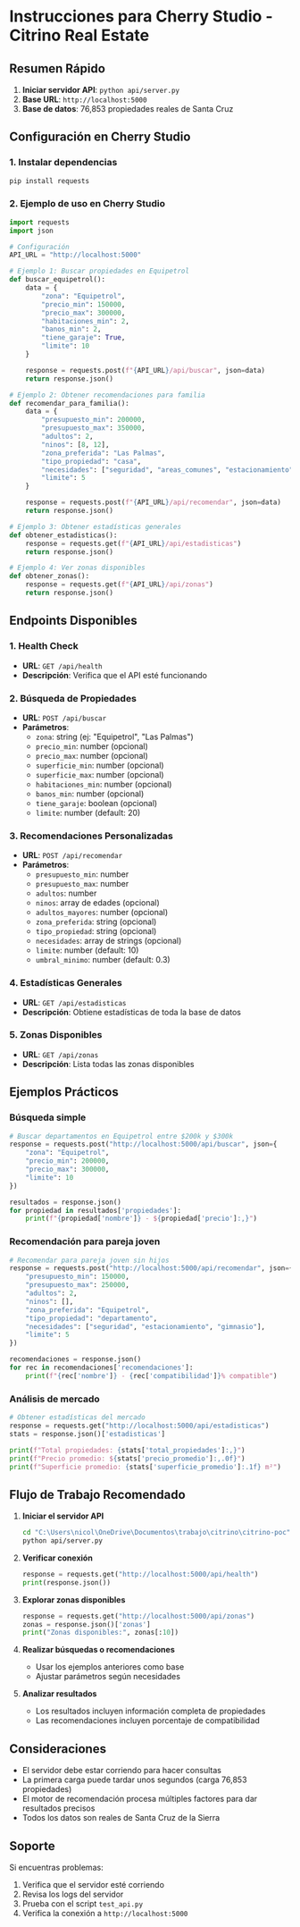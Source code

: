 # Instrucciones para Cherry Studio - Citrino Real Estate

## Resumen Rápido

1. **Iniciar servidor API**: `python api/server.py`
2. **Base URL**: `http://localhost:5000`
3. **Base de datos**: 76,853 propiedades reales de Santa Cruz

## Configuración en Cherry Studio

### 1. Instalar dependencias
```bash
pip install requests
```

### 2. Ejemplo de uso en Cherry Studio

```python
import requests
import json

# Configuración
API_URL = "http://localhost:5000"

# Ejemplo 1: Buscar propiedades en Equipetrol
def buscar_equipetrol():
    data = {
        "zona": "Equipetrol",
        "precio_min": 150000,
        "precio_max": 300000,
        "habitaciones_min": 2,
        "banos_min": 2,
        "tiene_garaje": True,
        "limite": 10
    }

    response = requests.post(f"{API_URL}/api/buscar", json=data)
    return response.json()

# Ejemplo 2: Obtener recomendaciones para familia
def recomendar_para_familia():
    data = {
        "presupuesto_min": 200000,
        "presupuesto_max": 350000,
        "adultos": 2,
        "ninos": [8, 12],
        "zona_preferida": "Las Palmas",
        "tipo_propiedad": "casa",
        "necesidades": ["seguridad", "areas_comunes", "estacionamiento"],
        "limite": 5
    }

    response = requests.post(f"{API_URL}/api/recomendar", json=data)
    return response.json()

# Ejemplo 3: Obtener estadísticas generales
def obtener_estadisticas():
    response = requests.get(f"{API_URL}/api/estadisticas")
    return response.json()

# Ejemplo 4: Ver zonas disponibles
def obtener_zonas():
    response = requests.get(f"{API_URL}/api/zonas")
    return response.json()
```

## Endpoints Disponibles

### 1. Health Check
- **URL**: `GET /api/health`
- **Descripción**: Verifica que el API esté funcionando

### 2. Búsqueda de Propiedades
- **URL**: `POST /api/buscar`
- **Parámetros**:
  - `zona`: string (ej: "Equipetrol", "Las Palmas")
  - `precio_min`: number (opcional)
  - `precio_max`: number (opcional)
  - `superficie_min`: number (opcional)
  - `superficie_max`: number (opcional)
  - `habitaciones_min`: number (opcional)
  - `banos_min`: number (opcional)
  - `tiene_garaje`: boolean (opcional)
  - `limite`: number (default: 20)

### 3. Recomendaciones Personalizadas
- **URL**: `POST /api/recomendar`
- **Parámetros**:
  - `presupuesto_min`: number
  - `presupuesto_max`: number
  - `adultos`: number
  - `ninos`: array de edades (opcional)
  - `adultos_mayores`: number (opcional)
  - `zona_preferida`: string (opcional)
  - `tipo_propiedad`: string (opcional)
  - `necesidades`: array de strings (opcional)
  - `limite`: number (default: 10)
  - `umbral_minimo`: number (default: 0.3)

### 4. Estadísticas Generales
- **URL**: `GET /api/estadisticas`
- **Descripción**: Obtiene estadísticas de toda la base de datos

### 5. Zonas Disponibles
- **URL**: `GET /api/zonas`
- **Descripción**: Lista todas las zonas disponibles

## Ejemplos Prácticos

### Búsqueda simple
```python
# Buscar departamentos en Equipetrol entre $200k y $300k
response = requests.post("http://localhost:5000/api/buscar", json={
    "zona": "Equipetrol",
    "precio_min": 200000,
    "precio_max": 300000,
    "limite": 10
})

resultados = response.json()
for propiedad in resultados['propiedades']:
    print(f"{propiedad['nombre']} - ${propiedad['precio']:,}")
```

### Recomendación para pareja joven
```python
# Recomendar para pareja joven sin hijos
response = requests.post("http://localhost:5000/api/recomendar", json={
    "presupuesto_min": 150000,
    "presupuesto_max": 250000,
    "adultos": 2,
    "ninos": [],
    "zona_preferida": "Equipetrol",
    "tipo_propiedad": "departamento",
    "necesidades": ["seguridad", "estacionamiento", "gimnasio"],
    "limite": 5
})

recomendaciones = response.json()
for rec in recomendaciones['recomendaciones']:
    print(f"{rec['nombre']} - {rec['compatibilidad']}% compatible")
```

### Análisis de mercado
```python
# Obtener estadísticas del mercado
response = requests.get("http://localhost:5000/api/estadisticas")
stats = response.json()['estadisticas']

print(f"Total propiedades: {stats['total_propiedades']:,}")
print(f"Precio promedio: ${stats['precio_promedio']:,.0f}")
print(f"Superficie promedio: {stats['superficie_promedio']:.1f} m²")
```

## Flujo de Trabajo Recomendado

1. **Iniciar el servidor API**
   ```bash
   cd "C:\Users\nicol\OneDrive\Documentos\trabajo\citrino\citrino-poc"
   python api/server.py
   ```

2. **Verificar conexión**
   ```python
   response = requests.get("http://localhost:5000/api/health")
   print(response.json())
   ```

3. **Explorar zonas disponibles**
   ```python
   response = requests.get("http://localhost:5000/api/zonas")
   zonas = response.json()['zonas']
   print("Zonas disponibles:", zonas[:10])
   ```

4. **Realizar búsquedas o recomendaciones**
   - Usar los ejemplos anteriores como base
   - Ajustar parámetros según necesidades

5. **Analizar resultados**
   - Los resultados incluyen información completa de propiedades
   - Las recomendaciones incluyen porcentaje de compatibilidad

## Consideraciones

- El servidor debe estar corriendo para hacer consultas
- La primera carga puede tardar unos segundos (carga 76,853 propiedades)
- El motor de recomendación procesa múltiples factores para dar resultados precisos
- Todos los datos son reales de Santa Cruz de la Sierra

## Soporte

Si encuentras problemas:
1. Verifica que el servidor esté corriendo
2. Revisa los logs del servidor
3. Prueba con el script `test_api.py`
4. Verifica la conexión a `http://localhost:5000`